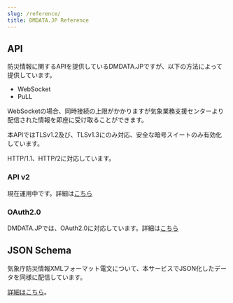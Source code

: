 ```yaml
---
slug: /reference/
title: DMDATA.JP Reference
---
```


## API

防災情報に関するAPIを提供しているDMDATA.JPですが、以下の方法によって提供しています。

* WebSocket
* PuLL

WebSocketの場合、同時接続の上限がかかりますが気象業務支援センターより配信された情報を即座に受け取ることができます。

本APIではTLSv1.2及び、TLSv1.3にのみ対応、安全な暗号スイートのみ有効化しています。

HTTP/1.1、HTTP/2に対応しています。

### API v2

現在運用中です。詳細は[こちら](/docs/reference/api/v2/index.md)

### OAuth2.0

DMDATA.JPでは、OAuth2.0に対応しています。詳細は[こちら](/docs/reference/oauth2/v1/index.md)

## JSON Schema

気象庁防災情報XMLフォーマット電文について、本サービスでJSON化したデータを同様に配信しています。

[詳細はこちら](/docs/reference/conversion/json/index.md)。
